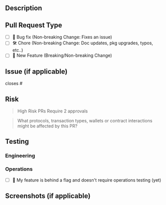 ## Description

<!-- Please describe your changes -->

## Pull Request Type

- [ ] :bug: Bug fix (Non-breaking Change: Fixes an issue)
- [ ] :hammer_and_wrench: Chore (Non-breaking Change: Doc updates, pkg upgrades, typos, etc..)
- [ ] :nail_care: New Feature (Breaking/Non-breaking Change)

## Issue (if applicable)

<!-----------------------------------------------------------------------------
If applicable, please link to the github issue and put `closes #XXXX` in your comment to auto-close the issue that your PR fixes.
------------------------------------------------------------------------------>

closes #

## Risk
> High Risk PRs Require 2 approvals

<!-----------------------------------------------------------------------------
Outline the scope of your changes and the risk associated with them. You must use your discretion as an engineer to determine the potential impact of your changes.

WARNING: If your PR introduces a new on-chain transaction or modifies an existing one, please add the "High-Risk" label to this PR and ask for 2 reviewers to approve it before merging.

E.g. an upgrade to `hdwallet` or core state management would be considered higher risk, and might require a full regression test. UI or isolated view changes, or something behind a feature flag may have near zero risk. Small bug fixes might require testing isolated to the specific fix.
------------------------------------------------------------------------------>

> What protocols, transaction types, wallets or contract interactions might be affected by this PR?

## Testing
<!-----------------------------------------------------------------------------
We treat every PR to be merged with the same scrutiny as if we were merging directly to production.

Your PR will not be merged if you do not complete the sections below for our engineering and operations teams to test.
------------------------------------------------------------------------------>

### Engineering

<!-----------------------------------------------------------------------------
Include sufficient information here for an engineer to test your PR. This may include how to test locally, in a built environment, changes to infrastructure etc.
------------------------------------------------------------------------------>

### Operations
- [ ] :checkered_flag: My feature is behind a flag and doesn't require operations testing (yet)

<!-----------------------------------------------------------------------------
If your changes have a user-facing impact, describe how a non-technical QA team can functionally test your changes in a preview environment.

If they are not user-facing please describe how to test for any regressions that may occur.
------------------------------------------------------------------------------>

## Screenshots (if applicable)
